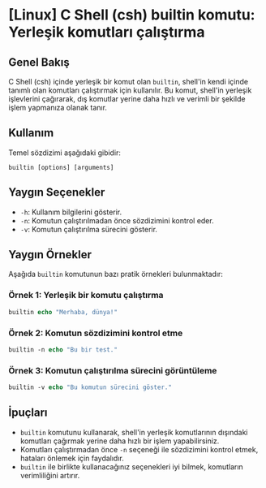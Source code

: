 # [Linux] C Shell (csh) builtin komutu: Yerleşik komutları çalıştırma

## Genel Bakış
C Shell (csh) içinde yerleşik bir komut olan `builtin`, shell'in kendi içinde tanımlı olan komutları çalıştırmak için kullanılır. Bu komut, shell'in yerleşik işlevlerini çağırarak, dış komutlar yerine daha hızlı ve verimli bir şekilde işlem yapmanıza olanak tanır.

## Kullanım
Temel sözdizimi aşağıdaki gibidir:

```
builtin [options] [arguments]
```

## Yaygın Seçenekler
- `-h`: Kullanım bilgilerini gösterir.
- `-n`: Komutun çalıştırılmadan önce sözdizimini kontrol eder.
- `-v`: Komutun çalıştırılma sürecini gösterir.

## Yaygın Örnekler
Aşağıda `builtin` komutunun bazı pratik örnekleri bulunmaktadır:

### Örnek 1: Yerleşik bir komutu çalıştırma
```csh
builtin echo "Merhaba, dünya!"
```

### Örnek 2: Komutun sözdizimini kontrol etme
```csh
builtin -n echo "Bu bir test."
```

### Örnek 3: Komutun çalıştırılma sürecini görüntüleme
```csh
builtin -v echo "Bu komutun sürecini göster."
```

## İpuçları
- `builtin` komutunu kullanarak, shell'in yerleşik komutlarının dışındaki komutları çağırmak yerine daha hızlı bir işlem yapabilirsiniz.
- Komutları çalıştırmadan önce `-n` seçeneği ile sözdizimini kontrol etmek, hataları önlemek için faydalıdır.
- `builtin` ile birlikte kullanacağınız seçenekleri iyi bilmek, komutların verimliliğini artırır.